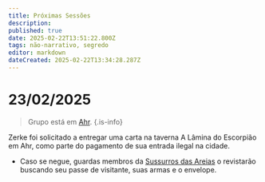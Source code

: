 ```yaml
---
title: Próximas Sessões
description: 
published: true
date: 2025-02-22T13:51:22.800Z
tags: não-narrativo, segredo
editor: markdown
dateCreated: 2025-02-22T13:34:28.287Z
---
```


# 23/02/2025
> Grupo está em [Ahr](/lugares/plano-material/drafeon/sudeste-de-drafeon/ahr).
{.is-info}

Zerke foi solicitado a entregar uma carta na taverna A Lâmina do Escorpião em Ahr, como parte do pagamento de sua entrada ilegal na cidade.
 - Caso se negue, guardas membros da [Sussurros das Areias](/faccoes/faccoes-independentes/sussurros-das-areias) o revistarão buscando seu passe de visitante, suas armas e o envelope.
